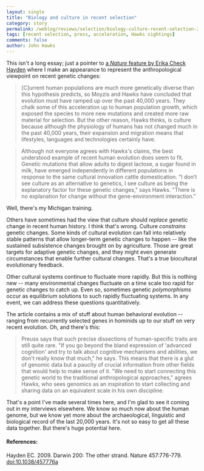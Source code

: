 ```yaml
---
layout: single
title: "Biology and culture in recent selection"
category: story
permalink: /weblog/reviews/selection/biology-culture-recent-selection-2009.html
tags: [recent selection, press, acceleration, Hawks sightings]
comments: false
author: John Hawks
---
```


This isn't a long essay; just a pointer to <a href="http://dx.doi.org/10.1038/457776a">a <i>Nature</i> feature by Erika Check Hayden</a> where I make an appearance to represent the anthropological viewpoint on recent genetic changes:

<blockquote>[C]urrent human populations are much more genetically diverse than this hypothesis predicts, so Moyzis and Hawks have concluded that evolution must have ramped up over the past 40,000 years. They chalk some of this acceleration up to human population growth, which exposed the species to more new mutations and created more raw material for selection. But the other reason, Hawks thinks, is culture  because although the physiology of humans has not changed much in the past 40,000 years, their expansion and migration means that lifestyles, languages and technologies certainly have.</blockquote>

<blockquote>Although not everyone agrees with Hawks's claims, the best understood example of recent human evolution does seem to fit. Genetic mutations that allow adults to digest lactose, a sugar found in milk, have emerged independently in different populations in response to the same cultural innovation  cattle domestication. "I don't see culture as an alternative to genetics, I see culture as being the explanatory factor for these genetic changes," says Hawks. "There is no explanation for change without the gene-environment interaction."</blockquote>

Well, there's my Michigan training.

Others have sometimes had the view that culture should <i>replace</i> genetic change in recent human history. I think that's wrong. Culture <i>constrains</i> genetic changes. Some kinds of cultural evolution can fall into relatively stable patterns that allow longer-term genetic changes to happen -- like the sustained subsistence changes brought on by agriculture. Those are great targets for adaptive genetic changes, and they might even generate circumstances that enable further cultural changes. That's a true biocultural evolutionary feedback.

Other cultural systems continue to fluctuate more rapidly. But this is nothing new -- many environmental changes fluctuate on a time scale too rapid for genetic changes to catch up. Even so, sometimes genetic <i>polymorphisms</i> occur as equilibrium solutions to such rapidly fluctuating systems. In any event, we can address these questions quantitatively.

The article contains a mix of stuff about human behavioral evolution -- ranging from recurrently selected genes in hominids up to our stuff on very recent evolution. Oh, and there's this:

<blockquote>Preuss says that such precise dissections of human-specific traits are still quite rare. "If you go beyond the bland expression of 'advanced cognition' and try to talk about cognitive mechanisms and abilities, we don't really know that much," he says. This means that there is a glut of genomic data but a paucity of crucial information from other fields that would help to make sense of it. "We need to start connecting this genetic world to the traditional anthropological approaches," agrees Hawks, who sees genomics as an inspiration to start collecting and sharing data on an equivalent scale in his own discipline.</blockquote>

That's a point I've made several times here, and I'm glad to see it coming out in my interviews elsewhere. We know so much now about the human genome, but we know yet more about the archaeological, linguistic and biological record of the last 20,000 years. It's not so easy to get all these data together. But there's huge potential here.

<h4>References:</h4>

<p class="cite">Hayden EC. 2009. Darwin 200: The other strand. Nature 457:776-779. <a href="http://dx.doi.org/10.1038/457776a">doi:10.1038/457776a</a></p>

